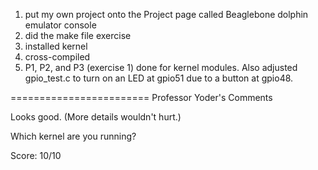 1) put my own project onto the Project page called Beaglebone dolphin emulator console
2) did the make file exercise
3) installed kernel
4) cross-compiled
5) P1, P2, and P3 (exercise 1) done for kernel modules. Also adjusted gpio_test.c
to turn on an LED at gpio51 due to a button at gpio48.

========================
Professor Yoder's Comments

Looks good.  (More details wouldn't hurt.)

Which kernel are you running?

Score:  10/10